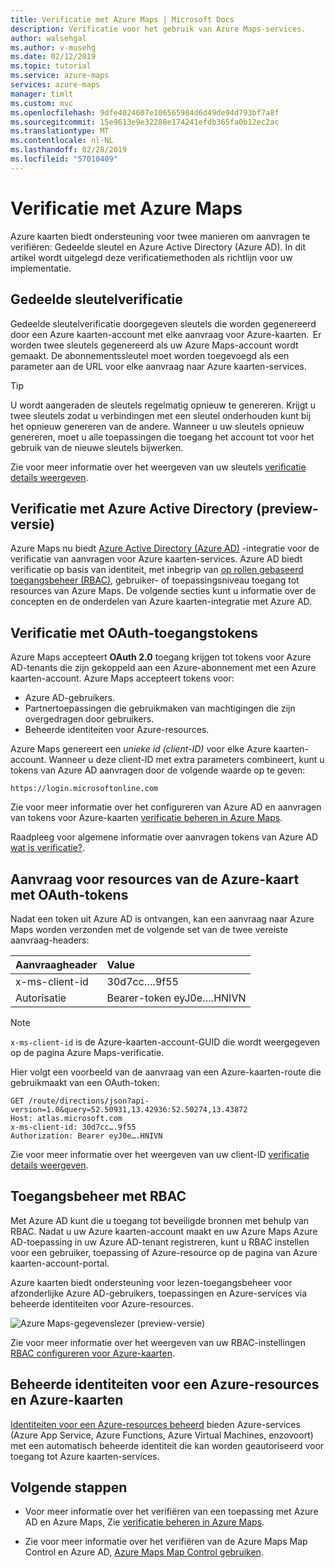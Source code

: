 ```yaml
---
title: Verificatie met Azure Maps | Microsoft Docs
description: Verificatie voor het gebruik van Azure Maps-services.
author: walsehgal
ms.author: v-musehg
ms.date: 02/12/2019
ms.topic: tutorial
ms.service: azure-maps
services: azure-maps
manager: timlt
ms.custom: mvc
ms.openlocfilehash: 9dfe4024607e106565984d6d49de94d793bf7a8f
ms.sourcegitcommit: 15e9613e9e32288e174241efdb365fa0b12ec2ac
ms.translationtype: MT
ms.contentlocale: nl-NL
ms.lasthandoff: 02/28/2019
ms.locfileid: "57010409"
---
```

# <a name="authentication-with-azure-maps"></a>Verificatie met Azure Maps

Azure kaarten biedt ondersteuning voor twee manieren om aanvragen te verifiëren: Gedeelde sleutel en Azure Active Directory (Azure AD). In dit artikel wordt uitgelegd deze verificatiemethoden als richtlijn voor uw implementatie.

## <a name="shared-key-authentication"></a>Gedeelde sleutelverificatie

Gedeelde sleutelverificatie doorgegeven sleutels die worden gegenereerd door een Azure kaarten-account met elke aanvraag voor Azure-kaarten.  Er worden twee sleutels gegenereerd als uw Azure Maps-account wordt gemaakt. De abonnementssleutel moet worden toegevoegd als een parameter aan de URL voor elke aanvraag naar Azure kaarten-services.

> [!Tip]
> U wordt aangeraden de sleutels regelmatig opnieuw te genereren. Krijgt u twee sleutels zodat u verbindingen met een sleutel onderhouden kunt bij het opnieuw genereren van de andere. Wanneer u uw sleutels opnieuw genereren, moet u alle toepassingen die toegang het account tot voor het gebruik van de nieuwe sleutels bijwerken.

Zie voor meer informatie over het weergeven van uw sleutels [verificatie details weergeven](https://aka.ms/amauthdetails).

## <a name="authentication-with-azure-active-directory-preview"></a>Verificatie met Azure Active Directory (preview-versie)

Azure Maps nu biedt [Azure Active Directory (Azure AD)](https://docs.microsoft.com/azure/active-directory/fundamentals/active-directory-whatis) -integratie voor de verificatie van aanvragen voor Azure kaarten-services. Azure AD biedt verificatie op basis van identiteit, met inbegrip van [op rollen gebaseerd toegangsbeheer (RBAC)](https://docs.microsoft.com/azure/role-based-access-control/overview), gebruiker- of toepassingsniveau toegang tot resources van Azure Maps. De volgende secties kunt u informatie over de concepten en de onderdelen van Azure kaarten-integratie met Azure AD.

## <a name="authentication-with-oauth-access-tokens"></a>Verificatie met OAuth-toegangstokens

Azure Maps accepteert **OAuth 2.0** toegang krijgen tot tokens voor Azure AD-tenants die zijn gekoppeld aan een Azure-abonnement met een Azure kaarten-account. Azure Maps accepteert tokens voor:

* Azure AD-gebruikers. 
* Partnertoepassingen die gebruikmaken van machtigingen die zijn overgedragen door gebruikers.
* Beheerde identiteiten voor Azure-resources.

Azure Maps genereert een *unieke id (client-ID)* voor elke Azure kaarten-account. Wanneer u deze client-ID met extra parameters combineert, kunt u tokens van Azure AD aanvragen door de volgende waarde op te geven:

```
https://login.microsoftonline.com
```
Zie voor meer informatie over het configureren van Azure AD en aanvragen van tokens voor Azure-kaarten [verificatie beheren in Azure Maps](https://review.docs.microsoft.com/azure/azure-maps/how-to-manage-authentication).

Raadpleeg voor algemene informatie over aanvragen tokens van Azure AD [wat is verificatie?](https://docs.microsoft.com/azure/active-directory/develop/authentication-scenarios).

## <a name="request-azure-map-resources-with-oauth-tokens"></a>Aanvraag voor resources van de Azure-kaart met OAuth-tokens

Nadat een token uit Azure AD is ontvangen, kan een aanvraag naar Azure Maps worden verzonden met de volgende set van de twee vereiste aanvraag-headers:

| Aanvraagheader    |    Value    |
|:------------------|:------------|
| x-ms-client-id    | 30d7cc….9f55|
| Autorisatie     | Bearer-token eyJ0e….HNIVN |

> [!Note]
> `x-ms-client-id` is de Azure-kaarten-account-GUID die wordt weergegeven op de pagina Azure Maps-verificatie.

Hier volgt een voorbeeld van de aanvraag van een Azure-kaarten-route die gebruikmaakt van een OAuth-token:

```
GET /route/directions/json?api-version=1.0&query=52.50931,13.42936:52.50274,13.43872 
Host: atlas.microsoft.com 
x-ms-client-id: 30d7cc….9f55 
Authorization: Bearer eyJ0e….HNIVN 
```

Zie voor meer informatie over het weergeven van uw client-ID [verificatie details weergeven](https://aka.ms/amauthdetails).

## <a name="control-access-with-rbac"></a>Toegangsbeheer met RBAC

Met Azure AD kunt die u toegang tot beveiligde bronnen met behulp van RBAC. Nadat u uw Azure kaarten-account maakt en uw Azure Maps Azure AD-toepassing in uw Azure AD-tenant registreren, kunt u RBAC instellen voor een gebruiker, toepassing of Azure-resource op de pagina van Azure kaarten-account-portal.

Azure kaarten biedt ondersteuning voor lezen-toegangsbeheer voor afzonderlijke Azure AD-gebruikers, toepassingen en Azure-services via beheerde identiteiten voor Azure-resources.

![Azure Maps-gegevenslezer (preview-versie)](./media/azure-maps-authentication/concept.png)

Zie voor meer informatie over het weergeven van uw RBAC-instellingen [RBAC configureren voor Azure-kaarten](https://aka.ms/amrbac).

## <a name="managed-identities-for-azure-resources-and-azure-maps"></a>Beheerde identiteiten voor een Azure-resources en Azure-kaarten

[Identiteiten voor een Azure-resources beheerd](https://docs.microsoft.com/azure/active-directory/managed-identities-azure-resources/overview) bieden Azure-services (Azure App Service, Azure Functions, Azure Virtual Machines, enzovoort) met een automatisch beheerde identiteit die kan worden geautoriseerd voor toegang tot Azure kaarten-services.  

## <a name="next-steps"></a>Volgende stappen

* Voor meer informatie over het verifiëren van een toepassing met Azure AD en Azure Maps, Zie [verificatie beheren in Azure Maps](https://review.docs.microsoft.com/azure/azure-maps/how-to-manage-authentication).

* Zie voor meer informatie over het verifiëren van de Azure Maps Map Control en Azure AD, [Azure Maps Map Control gebruiken](https://aka.ms/amaadmc).